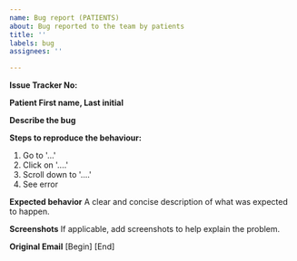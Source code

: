 ```yaml
---
name: Bug report (PATIENTS)
about: Bug reported to the team by patients
title: ''
labels: bug
assignees: ''

---
```


**Issue Tracker No:**

**Patient First name, Last initial**
<!-- NEVER INCLUDE FULL NAME OF PATIENT PLEASE-->

**Describe the bug**
<!-- A clear and concise description of what the bug is. -->

**Steps to reproduce the behaviour:**
<!-- If none, indicate NONE or N/A --> 
1. Go to '...'
2. Click on '....'
3. Scroll down to '....'
4. See error

**Expected behavior**
A clear and concise description of what was expected to happen.

**Screenshots**
If applicable, add screenshots to help explain the problem.

**Original Email**
[Begin]
[End]
